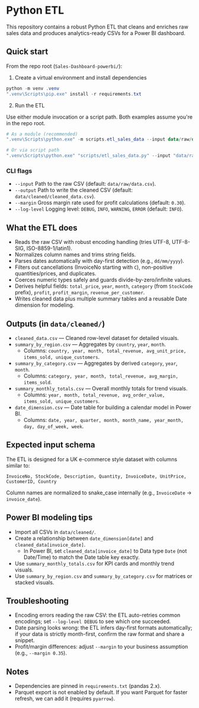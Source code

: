 # Python ETL

This repository contains a robust Python ETL that cleans and enriches raw sales data and produces analytics-ready CSVs for a Power BI dashboard.

## Quick start

From the repo root (`Sales-Dashboard-powerbi/`):

1) Create a virtual environment and install dependencies

```powershell
python -m venv .venv
".venv\Scripts\pip.exe" install -r requirements.txt
```

2) Run the ETL

Use either module invocation or a script path. Both examples assume you're in the repo root.

```powershell
# As a module (recommended)
".venv\Scripts\python.exe" -m scripts.etl_sales_data --input data/raw/data.csv --output data/cleaned/cleaned_data.csv --margin 0.30 --log-level INFO

# Or via script path
".venv\Scripts\python.exe" "scripts/etl_sales_data.py" --input "data/raw/data.csv" --output "data/cleaned/cleaned_data.csv" --margin 0.30 --log-level INFO
```

### CLI flags

- `--input` Path to the raw CSV (default: `data/raw/data.csv`).
- `--output` Path to write the cleaned CSV (default: `data/cleaned/cleaned_data.csv`).
- `--margin` Gross margin rate used for profit calculations (default: `0.30`).
- `--log-level` Logging level: `DEBUG`, `INFO`, `WARNING`, `ERROR` (default: `INFO`).

## What the ETL does

- Reads the raw CSV with robust encoding handling (tries UTF-8, UTF-8-SIG, ISO-8859-1/latin1).
- Normalizes column names and trims string fields.
- Parses dates automatically with day-first detection (e.g., `dd/mm/yyyy`).
- Filters out cancellations (InvoiceNo starting with `C`), non-positive quantities/prices, and duplicates.
- Coerces numeric types safely and guards divide-by-zero/infinite values.
- Derives helpful fields: `total_price`, `year`, `month`, `category` (from `StockCode` prefix), `profit`, `profit_margin`, `revenue_per_customer`.
- Writes cleaned data plus multiple summary tables and a reusable Date dimension for modeling.

## Outputs (in `data/cleaned/`)

- `cleaned_data.csv` — Cleaned row-level dataset for detailed visuals.
- `summary_by_region.csv` — Aggregates by `country`, `year`, `month`.
	- Columns: `country, year, month, total_revenue, avg_unit_price, items_sold, unique_customers`.
- `summary_by_category.csv` — Aggregates by derived `category`, `year`, `month`.
	- Columns: `category, year, month, total_revenue, avg_margin, items_sold`.
- `summary_monthly_totals.csv` — Overall monthly totals for trend visuals.
	- Columns: `year, month, total_revenue, avg_order_value, items_sold, unique_customers`.
- `date_dimension.csv` — Date table for building a calendar model in Power BI.
	- Columns: `date, year, quarter, month, month_name, year_month, day, day_of_week, week`.

## Expected input schema

The ETL is designed for a UK e-commerce style dataset with columns similar to:

```
InvoiceNo, StockCode, Description, Quantity, InvoiceDate, UnitPrice, CustomerID, Country
```

Column names are normalized to snake_case internally (e.g., `InvoiceDate` -> `invoice_date`).

## Power BI modeling tips

- Import all CSVs in `data/cleaned/`.
- Create a relationship between `date_dimension[date]` and `cleaned_data[invoice_date]`.
	- In Power BI, set `cleaned_data[invoice_date]` to Data type `Date` (not Date/Time) to match the Date table key exactly.
- Use `summary_monthly_totals.csv` for KPI cards and monthly trend visuals.
- Use `summary_by_region.csv` and `summary_by_category.csv` for matrices or stacked visuals.

## Troubleshooting

- Encoding errors reading the raw CSV: the ETL auto-retries common encodings; set `--log-level DEBUG` to see which one succeeded.
- Date parsing looks wrong: the ETL infers day-first formats automatically; if your data is strictly month-first, confirm the raw format and share a snippet.
- Profit/margin differences: adjust `--margin` to your business assumption (e.g., `--margin 0.35`).

## Notes

- Dependencies are pinned in `requirements.txt` (pandas 2.x).
- Parquet export is not enabled by default. If you want Parquet for faster refresh, we can add it (requires `pyarrow`).

